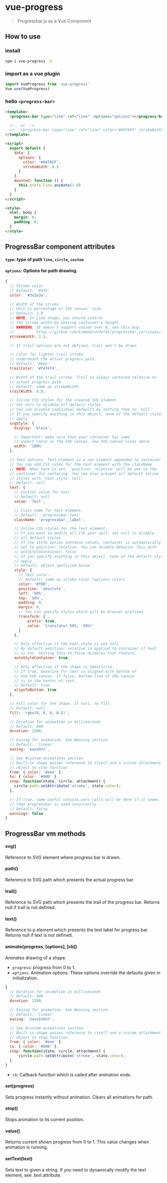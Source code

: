 # vue-progress

> Progressbar.js as a Vue Component

## How to use

### install

```bash
npm i vue-progress -S
```

### import as a vue plugin

```js
import VueProgress from 'vue-progress'
Vue.use(VueProgress)
```

### hello `<progress-bar>`
```html
<template>
  <progress-bar type="line" ref="line" :options="options"></progress-bar>

  <!-- or -->
  <!-- <progress-bar type="line" ref="line" color="#007AFF" strokeWidth="0.5"></progress-bar> -->
</template>

<script>
  export default {
    data: {
      options: {
        color: '#007AFF',
        strokeWidth: 0.5
      }
    },
    mounted: function () {
      this.$refs.line.animate(1.0)
    }
  }
</script>

<style>
  html, body {
    margin: 0;
    padding: 0;
  }
</style>
```

## ProgressBar component attributes

#### `type`: type of path `line`, `circle`, `custom`
#### `options`: Options for path drawing.

```js
{
  // Stroke color.
  // Default: '#555'
  color: '#3a3a3a',

  // Width of the stroke.
  // Unit is percentage of SVG canvas' size.
  // Default: 1.0
  // NOTE: In Line shape, you should control
  // the stroke width by setting container's height.
  // WARNING: IE doesn't support values over 6, see this bug:
  //          https://github.com/kimmobrunfeldt/progressbar.js/issues/79
  strokeWidth: 2.1,

  // If trail options are not defined, trail won't be drawn

  // Color for lighter trail stroke
  // underneath the actual progress path.
  // Default: '#eee'
  trailColor: '#f4f4f4',

  // Width of the trail stroke. Trail is always centered relative to
  // actual progress path.
  // Default: same as strokeWidth
  trailWidth: 0.8,

  // Inline CSS styles for the created SVG element
  // Set null to disable all default styles.
  // You can disable individual defaults by setting them to `null`
  // If you specify anything in this object, none of the default styles
  // apply
  svgStyle: {
    display: 'block',

    // Important: make sure that your container has same
    // aspect ratio as the SVG canvas. See SVG canvas sizes above.
    width: '100%'
  },

  // Text options. Text element is a <p> element appended to container
  // You can add CSS rules for the text element with the className
  // NOTE: When text is set, 'position: relative' will be set to the
  // container for centering. You can also prevent all default inline
  // styles with 'text.style: null'
  // Default: null
  text: {
    // Initial value for text.
    // Default: null
    value: 'Text',

    // Class name for text element.
    // Default: 'progressbar-text'
    className: 'progressbar__label',

    // Inline CSS styles for the text element.
    // If you want to modify all CSS your self, set null to disable
    // all default styles.
    // If the style option contains values, container is automatically
    // set to position: relative. You can disable behavior this with
    // autoStyleContainer: false
    // If you specify anything in this object, none of the default styles
    // apply
    // Default: object speficied below
    style: {
      // Text color.
      // Default: same as stroke color (options.color)
      color: '#f00',
      position: 'absolute',
      left: '50%',
      top: '50%',
      padding: 0,
      margin: 0,
      // You can specify styles which will be browser prefixed
      transform: {
          prefix: true,
          value: 'translate(-50%, -50%)'
      }
    },

    // Only effective if the text.style is not null
    // By default position: relative is applied to container if text
    // is set. Setting this to false disables that feature.
    autoStyleContainer: true,

    // Only effective if the shape is SemiCircle.
    // If true, baseline for text is aligned with bottom of
    // the SVG canvas. If false, bottom line of SVG canvas
    // is in the center of text.
    // Default: true
    alignToBottom: true
  },

  // Fill color for the shape. If null, no fill.
  // Default: null
  fill: 'rgba(0, 0, 0, 0.5)',

  // Duration for animation in milliseconds
  // Default: 800
  duration: 1200,

  // Easing for animation. See #easing section.
  // Default: 'linear'
  easing: 'easeOut',

  // See #custom-animations section
  // Built-in shape passes reference to itself and a custom attachment
  // object to step function
  from: { color: '#eee' },
  to: { color: '#000' },
  step: function(state, circle, attachment) {
    circle.path.setAttribute('stroke', state.color);
  },

  // If true, some useful console.warn calls will be done if it seems
  // that progressbar is used incorrectly
  // Default: false
  warnings: false
}
```

## ProgressBar vm methods

#### svg()
Reference to SVG element where progress bar is drawn.

#### path()
Reference to SVG path which presents the actual progress bar.

#### trail()
Reference to SVG path which presents the trail of the progress bar. Returns null if trail is not defined.

#### text()
Reference to p element which presents the text label for progress bar. Returns null if text is not defined.

#### animate(progress, [options], [cb])
Animates drawing of a shape.

- `progress`: progress from 0 to 1.
- `options`: Animation options. These options override the defaults given in initialization.
```js
{
  // Duration for animation in milliseconds
  // Default: 800
  duration: 1200,

  // Easing for animation. See #easing section.
  // Default: 'linear'
  easing: 'easeInOut',

  // See #custom-animations section
  // Built-in shape passes reference to itself and a custom attachment
  // object to step function
  from: { color: '#eee' },
  to: { color: '#000' },
  step: function(state, circle, attachment) {
      circle.path.setAttribute('stroke', state.color);
  }
}
```
- `cb`: Callback function which is called after animation ends.

#### set(progress)
Sets progress instantly without animation. Clears all animations for path.

#### stop()
Stops animation to its current position.

#### value()
Returns current shown progress from 0 to 1. This value changes when animation is running.

#### setText(text)
Sets text to given a string. If you need to dynamically modify the text element, see .text attribute.
